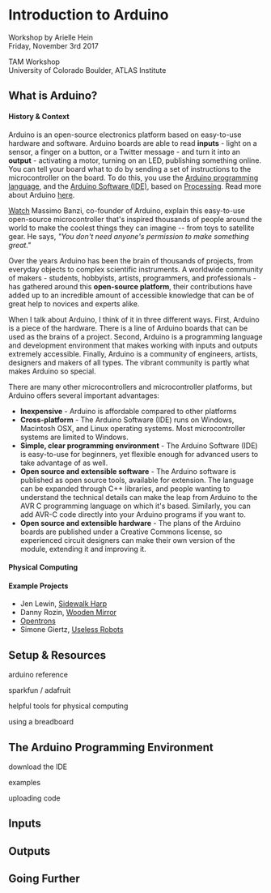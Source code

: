 # Introduction to Arduino

Workshop by Arielle Hein <br>
Friday, November 3rd 2017

TAM Workshop <br>
University of Colorado Boulder, ATLAS Institute

## What is Arduino?

#### History & Context

Arduino is an open-source electronics platform based on easy-to-use hardware and software. Arduino boards are able to read **inputs** - light on a sensor, a finger on a button, or a Twitter message - and turn it into an **output** - activating a motor, turning on an LED, publishing something online. You can tell your board what to do by sending a set of instructions to the microcontroller on the board. To do this, you use the [Arduino programming language](https://www.arduino.cc/en/Reference/HomePage), and the [Arduino Software (IDE)](https://www.arduino.cc/en/Main/Software), based on [Processing](https://processing.org/). Read more about Arduino [here](https://www.arduino.cc/en/Guide/Introduction). 

[Watch](https://www.youtube.com/watch?v=UoBUXOOdLXY) Massimo Banzi, co-founder of Arduino, explain this easy-to-use open-source microcontroller that's inspired thousands of people around the world to make the coolest things they can imagine -- from toys to satellite gear. He says, *"You don't need anyone's permission to make something great."*

Over the years Arduino has been the brain of thousands of projects, from everyday objects to complex scientific instruments. A worldwide community of makers - students, hobbyists, artists, programmers, and professionals - has gathered around this **open-source platform**, their contributions have added up to an incredible amount of accessible knowledge that can be of great help to novices and experts alike.

When I talk about Arduino, I think of it in three different ways. First, Arduino is a piece of the hardware. There is a line of Arduino boards that can be used as the brains of a project. Second, Arduino is a programming language and development environment that makes working with inputs and outputs extremely accessible. Finally, Arduino is a community of engineers, artists, designers and makers of all types. The vibrant community is partly what makes Arduino so special. 

There are many other microcontrollers and microcontroller platforms, but Arduino offers several important advantages: 
+ **Inexpensive** - Arduino is affordable compared to other platforms
+ **Cross-platform** - The Arduino Software (IDE) runs on Windows, Macintosh OSX, and Linux operating systems. Most microcontroller systems are limited to Windows.
+ **Simple, clear programming environment** - The Arduino Software (IDE) is easy-to-use for beginners, yet flexible enough for advanced users to take advantage of as well.
+ **Open source and extensible software** - The Arduino software is published as open source tools, available for extension. The language can be expanded through C++ libraries, and people wanting to understand the technical details can make the leap from Arduino to the AVR C programming language on which it's based. Similarly, you can add AVR-C code directly into your Arduino programs if you want to.
+ **Open source and extensible hardware** - The plans of the Arduino boards are published under a Creative Commons license, so experienced circuit designers can make their own version of the module, extending it and improving it. 

#### Physical Computing



#### Example Projects
+ Jen Lewin, [Sidewalk Harp](https://www.youtube.com/watch?v=jXBtkfPY2D0 )
+ Danny Rozin, [Wooden Mirror](https://vimeo.com/101408845)
+ [Opentrons](https://www.kickstarter.com/projects/932664050/opentrons-open-source-rapid-prototyping-for-biolog)
+ Simone Giertz, [Useless Robots](https://www.youtube.com/watch?v=UlP4Z_pWhKo)

## Setup & Resources

arduino reference

sparkfun / adafruit

helpful tools for physical computing

using a breadboard

## The Arduino Programming Environment

download the IDE

examples

uploading code

## Inputs


## Outputs


## Going Further
